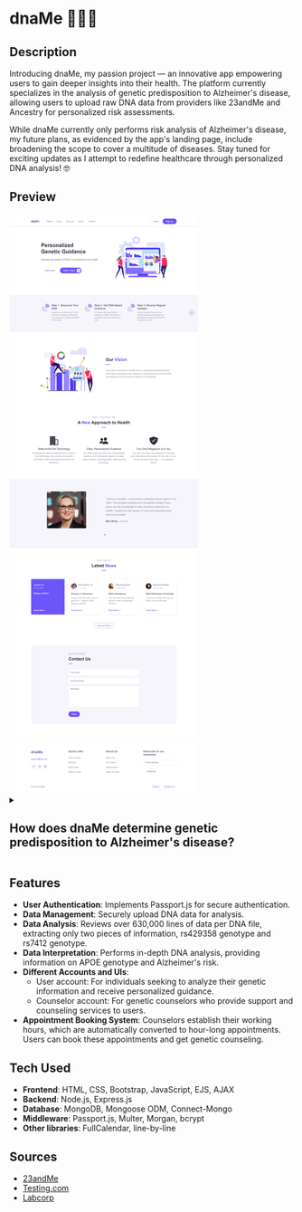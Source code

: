# dnaMe 🧬🔬🥼

## Description
Introducing dnaMe, my passion project — an innovative app empowering users to gain deeper insights into their health. The platform currently specializes in the analysis of genetic predisposition to Alzheimer's disease, allowing users to upload raw DNA data from providers like 23andMe and Ancestry for personalized risk assessments.

While dnaMe currently only performs risk analysis of Alzheimer's disease, my future plans, as evidenced by the app's landing page, include broadening the scope to cover a multitude of diseases. Stay tuned for exciting updates as I attempt to redefine healthcare through personalized DNA analysis! 🤓

## Preview
<img src="index.png">

<details>
  <summary><h2 style="font-weight: semi-bold;">How does dnaMe determine genetic predisposition to Alzheimer's disease?</h2></summary>

  Before delving into how dnaMe determines genetic predisposition, it's important to understand a few biology concepts.

  ### ✂️ SNP (Single Nucleotide Polymorphism)
  A SNP is a variation at a single position in the DNA sequence that occurs when a single nucleotide (A, T, C, or G) is replaced by another. SNPs influence traits, diseases, and responses to medications.

  ### 📖 rsID (Reference SNP IDentifier)
  An rsID is a unique identifier assigned to a specific SNP, aiding researchers in tracking genetic variations. For example, rs429358 and rs7412 are rsIDs for SNPs in the APOE gene.

  ### 🧬 Allele & Genotype
  An allele is a variant form of a gene; a genotype is the combination of two alleles (you inherit one allele from each parent). In the context of a SNP, the alleles refer to the nucleotides at the specific position. For example, in the SNP rs429358, the two alleles could be T&T, C&T, or C&C. Thus, the genotype is either TT, CT, or CC, respectively.

  ### 🧬 Apolipoprotein E (APOE) gene
  The APOE gene provides instructions for producing apolipoprotein E, a protein involved in lipid metabolism. Variations in the APOE gene, determined by SNPs rs429358 and rs7412, influence protein function and therefore risk of various health conditions, including Alzheimer's disease.

  In the APOE genotype, the ε4 allele is considered a risk factor for Alzheimer's, while ε2 is associated with lowered risk.

  ### APOE Genotypes and Alzheimer's Risk
  | rs429358 Genotype | rs7412 Genotype  | APOE Genotype | Alzheimer's Risk         |
  |:------------------|:-----------------|:------------- |:-------------------------|
  | TT                | CC               | ε2/ε2         | Lower risk than normal   |
  | CT                | CT               | ε2/ε3         | Lower risk than normal   |
  | TT                | CC               | ε2/ε4         | Slightly higher risk     |
  | CC                | CC               | ε3/ε3         | Normal risk              |
  | CT                | CC               | ε3/ε4         | Higher risk than normal  |
  | CC                | CC               | ε4/ε4         | High risk                |

  ### The App
  1. Given a raw DNA file, which contains hundreds of thousands of rsIDs, dnaMe extracts the genotypes of two SNPs, rs429358 and rs7412.
  2. The app uses this information to determine the alleles that make up one's APOE gene, which can be any combination of ε2, ε3, and ε4.
  3. Lastly, the app takes the APOE gene and determines the genetic predisposition to Alzheimer's disease.
</details>

## Features
- **User Authentication**: Implements Passport.js for secure authentication.
- **Data Management**: Securely upload DNA data for analysis.
- **Data Analysis**: Reviews over 630,000 lines of data per DNA file, extracting only two pieces of information, rs429358 genotype and rs7412 genotype.
- **Data Interpretation**: Performs in-depth DNA analysis, providing information on APOE genotype and Alzheimer's risk.
- **Different Accounts and UIs**:
  - User account: For individuals seeking to analyze their genetic information and receive personalized guidance.
  - Counselor account: For genetic counselors who provide support and counseling services to users.
- **Appointment Booking System**: Counselors establish their working hours, which are automatically converted to hour-long appointments. Users can book these appointments and get genetic counseling.

## Tech Used
- **Frontend**: HTML, CSS, Bootstrap, JavaScript, EJS, AJAX
- **Backend**: Node.js, Express.js
- **Database**: MongoDB, Mongoose ODM, Connect-Mongo
- **Middleware**: Passport.js, Multer, Morgan, bcrypt
- **Other libraries**: FullCalendar, line-by-line

## Sources
- [23andMe](https://www.23andme.com/topics/health-predispositions/late-onset-alzheimers/?_gl=1*123e4o4*_ga*MTc3ODAyNTUyMS4xNzA4MzI1Mjk2*_ga_G330GF3ZFF*MTcwODMyNTI5Ni4xLjAuMTcwODMyNTI5Ni4wLjAuMA..)
- [Testing.com](https://www.testing.com/tests/apoe-genotyping-alzheimer-disease/)
- [Labcorp](https://www.labcorp.com/tests/504040/i-apoe-i-alzheimer-s-risk)